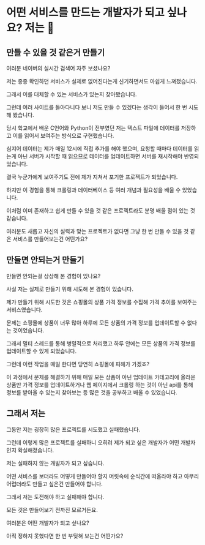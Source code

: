 # 어떤 서비스를 만드는 개발자가 되고 싶나요? 저는 👀

## 만들 수 있을 것 같은거 만들기

여러분 네이버의 실시간 검색어 자주 보셨나요?

저는 종종 확인하던 서비스가 실제로 없어진다는게 신기하면서도 아쉽게 느껴졌습니다.

그래서 이를 대체할 수 있는 서비스가 있는지 찾아봤습니다.

그런데 여러 사이트를 돌아다니다 보니 저도 만들 수 있겠다는 생각이 들어서 한 번 시도해 봤습니다.

당시 학교에서 배운 C언어와 Python이 전부였던 저는 텍스트 파일에 데이터를 저장하고 이를 읽어서 보여주는 방식으로 구현했습니다.

심지어 데이터는 제가 매일 12시에 직접 추가를 해야 했으며, 요청할 때마다 데이터를 읽는게 아닌 서버가 시작할 때 읽으므로 데이터를 업데이트하면 서버를 재시작해야 반영되었습니다.

결국 누군가에게 보여주기도 전에 제가 지쳐서 포기한 프로젝트가 되었습니다.

하지만 이 경험을 통해 크롤링과 데이터베이스 등 여러 개념과 필요성을 배울 수 있었습니다.

이처럼 이미 존재하고 쉽게 만들 수 있을 것 같은 프로젝트라도 분명 배울 점이 있는 것 같습니다.

여러분도 새롭고 자신의 실력과 맞는 프로젝트가 없다면 그냥 한 번 만들 수 있을 것 같은 서비스를 만들어보는건 어떤가요?

## 만들면 안되는거 만들기

만들면 안되는걸 상상해 본 경험이 있나요?

사실 저는 실제로 만들기 위해 시도해 본 경험이 있습니다.

제가 만들기 위해 시도한 것은 쇼핑몰의 상품 가격 정보를 수집해 가격 추이를 보여주는 서비스였습니다.

문제는 쇼핑몰에 상품이 너무 많아 하루에 모든 상품의 가격 정보를 업데이트할 수 없다는 것이었습니다.

그래서 멀티 스레드를 통해 병렬적으로 처리했고 하루 안에는 모든 상품의 가격 정보를 업데이트할 수 있게 되었습니다.

그런데 이런 작업을 매일 한다면 당연히 쇼핑몰에 피해가 가겠죠?

이 과정에서 문제를 해결하기 위해 매일 모든 상품이 아닌 업데이트 카테고리에 올라온 상품만 가격 정보를 업데이트하거나 웹 페이지에서 크롤링 하는 것이 아닌 api를 통해 정보를 받아올 수 있는지 찾아보는 등 많은 것을 공부하고 배울 수 있었습니다.

## 그래서 저는

그동안 저는 굉장히 많은 프로젝트를 시도했고 실패했습니다.

그런데 이렇게 많은 프로젝트를 실패하니 오히려 제가 되고 싶은 개발자가 어떤 개발자인지 확실해졌습니다.

저는 실패하지 않는 개발자가 되고 싶습니다.

어떤 서비스를 보더라도 어떻게 만들어야 할지 머릿속에 순식간에 떠올라야 하고 아무리 어렵더라도 만들고 싶은건 만들어야 합니다.

그래서 저는 도전해야 하고 실패해야 합니다.

모든 것은 만들어보기 전까진 모르거든요.

여러분은 어떤 개발자가 되고 싶나요?

아직 정하지 못했다면 한 번 부딪혀 보는건 어떤가요?
